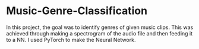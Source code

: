 # Music-Genre-Classification
In this project, the goal was to identify genres of given music clips. This was achieved through making a spectrogram of the audio file and then feeding it to a NN.
I used PyTorch to make the Neural Network.
